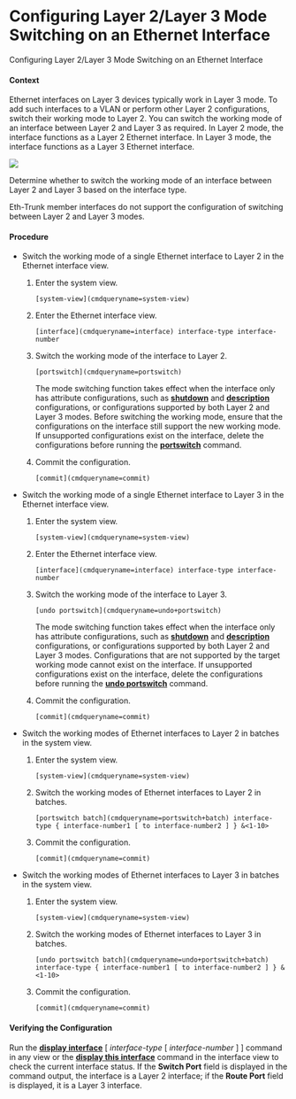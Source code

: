 Configuring Layer 2/Layer 3 Mode Switching on an Ethernet Interface
===================================================================

Configuring Layer 2/Layer 3 Mode Switching on an Ethernet Interface

#### Context

Ethernet interfaces on Layer 3 devices typically work in Layer 3 mode. To add such interfaces to a VLAN or perform other Layer 2 configurations, switch their working mode to Layer 2. You can switch the working mode of an interface between Layer 2 and Layer 3 as required. In Layer 2 mode, the interface functions as a Layer 2 Ethernet interface. In Layer 3 mode, the interface functions as a Layer 3 Ethernet interface.

![](public_sys-resources/note_3.0-en-us.png) 

Determine whether to switch the working mode of an interface between Layer 2 and Layer 3 based on the interface type.

Eth-Trunk member interfaces do not support the configuration of switching between Layer 2 and Layer 3 modes.



#### Procedure

* Switch the working mode of a single Ethernet interface to Layer 2 in the Ethernet interface view.
  1. Enter the system view.
     
     
     ```
     [system-view](cmdqueryname=system-view)
     ```
  2. Enter the Ethernet interface view.
     
     
     ```
     [interface](cmdqueryname=interface) interface-type interface-number
     ```
  3. Switch the working mode of the interface to Layer 2.
     
     
     ```
     [portswitch](cmdqueryname=portswitch)
     ```
     
     The mode switching function takes effect when the interface only has attribute configurations, such as [**shutdown**](cmdqueryname=shutdown) and [**description**](cmdqueryname=description) configurations, or configurations supported by both Layer 2 and Layer 3 modes. Before switching the working mode, ensure that the configurations on the interface still support the new working mode. If unsupported configurations exist on the interface, delete the configurations before running the [**portswitch**](cmdqueryname=portswitch) command.
  4. Commit the configuration.
     
     
     ```
     [commit](cmdqueryname=commit)
     ```
* Switch the working mode of a single Ethernet interface to Layer 3 in the Ethernet interface view.
  1. Enter the system view.
     
     
     ```
     [system-view](cmdqueryname=system-view)
     ```
  2. Enter the Ethernet interface view.
     
     
     ```
     [interface](cmdqueryname=interface) interface-type interface-number
     ```
  3. Switch the working mode of the interface to Layer 3.
     
     
     ```
     [undo portswitch](cmdqueryname=undo+portswitch)
     ```
     
     The mode switching function takes effect when the interface only has attribute configurations, such as [**shutdown**](cmdqueryname=shutdown) and [**description**](cmdqueryname=description) configurations, or configurations supported by both Layer 2 and Layer 3 modes. Configurations that are not supported by the target working mode cannot exist on the interface. If unsupported configurations exist on the interface, delete the configurations before running the [**undo portswitch**](cmdqueryname=undo+portswitch) command.
  4. Commit the configuration.
     
     
     ```
     [commit](cmdqueryname=commit)
     ```
* Switch the working modes of Ethernet interfaces to Layer 2 in batches in the system view.
  1. Enter the system view.
     
     
     ```
     [system-view](cmdqueryname=system-view)
     ```
  2. Switch the working modes of Ethernet interfaces to Layer 2 in batches.
     
     
     ```
     [portswitch batch](cmdqueryname=portswitch+batch) interface-type { interface-number1 [ to interface-number2 ] } &<1-10>
     ```
  3. Commit the configuration.
     
     
     ```
     [commit](cmdqueryname=commit)
     ```
* Switch the working modes of Ethernet interfaces to Layer 3 in batches in the system view.
  1. Enter the system view.
     
     
     ```
     [system-view](cmdqueryname=system-view)
     ```
  2. Switch the working modes of Ethernet interfaces to Layer 3 in batches.
     
     
     ```
     [undo portswitch batch](cmdqueryname=undo+portswitch+batch) interface-type { interface-number1 [ to interface-number2 ] } &<1-10>
     ```
  3. Commit the configuration.
     
     
     ```
     [commit](cmdqueryname=commit)
     ```

#### Verifying the Configuration

Run the [**display interface**](cmdqueryname=display+interface) [ *interface-type* [ *interface-number* ] ] command in any view or the [**display this interface**](cmdqueryname=display+this+interface) command in the interface view to check the current interface status. If the **Switch Port** field is displayed in the command output, the interface is a Layer 2 interface; if the **Route Port** field is displayed, it is a Layer 3 interface.